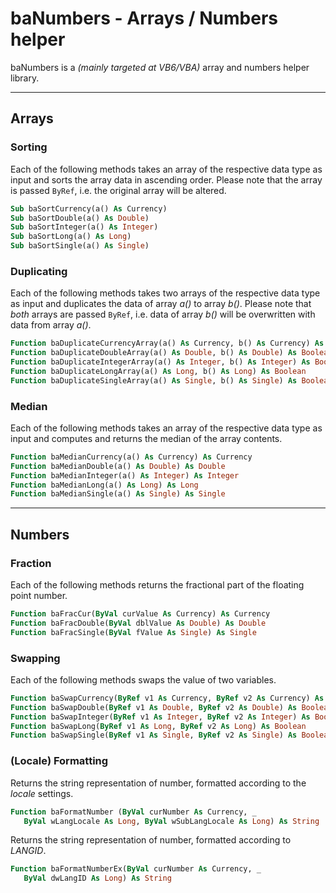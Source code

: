 # baNumbers - Arrays / Numbers helper

baNumbers is a _(mainly targeted at VB6/VBA)_ array and numbers helper library.

---

## Arrays

### Sorting

Each of the following methods takes an array of the respective data type as input and sorts the array data in ascending order. Please note that the array is passed ```ByRef```, i.e. the original array will be altered.

```vb
Sub baSortCurrency(a() As Currency)
Sub baSortDouble(a() As Double)
Sub baSortInteger(a() As Integer)
Sub baSortLong(a() As Long)
Sub baSortSingle(a() As Single)
```

### Duplicating

Each of the following methods takes two arrays of the respective data type as input and duplicates the data of array _a()_ to array _b()_. Please note that _both_ arrays are passed ```ByRef```, i.e. data of array _b()_ will be overwritten with data from array _a()_.

```vb
Function baDuplicateCurrencyArray(a() As Currency, b() As Currency) As Boolean
Function baDuplicateDoubleArray(a() As Double, b() As Double) As Boolean
Function baDuplicateIntegerArray(a() As Integer, b() As Integer) As Boolean
Function baDuplicateLongArray(a() As Long, b() As Long) As Boolean
Function baDuplicateSingleArray(a() As Single, b() As Single) As Boolean
```

### Median

Each of the following methods takes an array of the respective data type as input and computes and returns the median of the array contents.

```vb
Function baMedianCurrency(a() As Currency) As Currency
Function baMedianDouble(a() As Double) As Double
Function baMedianInteger(a() As Integer) As Integer
Function baMedianLong(a() As Long) As Long
Function baMedianSingle(a() As Single) As Single
```

---

## Numbers

### Fraction

Each of the following methods returns the fractional part of the floating point number.

```vb
Function baFracCur(ByVal curValue As Currency) As Currency
Function baFracDouble(ByVal dblValue As Double) As Double
Function baFracSingle(ByVal fValue As Single) As Single
```

### Swapping

Each of the following methods swaps the value of two variables.

```vb
Function baSwapCurrency(ByRef v1 As Currency, ByRef v2 As Currency) As Boolean
Function baSwapDouble(ByRef v1 As Double, ByRef v2 As Double) As Boolean
Function baSwapInteger(ByRef v1 As Integer, ByRef v2 As Integer) As Boolean
Function baSwapLong(ByRef v1 As Long, ByRef v2 As Long) As Boolean
Function baSwapSingle(ByRef v1 As Single, ByRef v2 As Single) As Boolean
```

### (Locale) Formatting

Returns the string representation of number, formatted according to the _locale_ settings.

```vb
Function baFormatNumber (ByVal curNumber As Currency, _
   ByVal wLangLocale As Long, ByVal wSubLangLocale As Long) As String
```

Returns the string representation of number, formatted according to _LANGID_.

```vb
Function baFormatNumberEx(ByVal curNumber As Currency, _
   ByVal dwLangID As Long) As String
```
